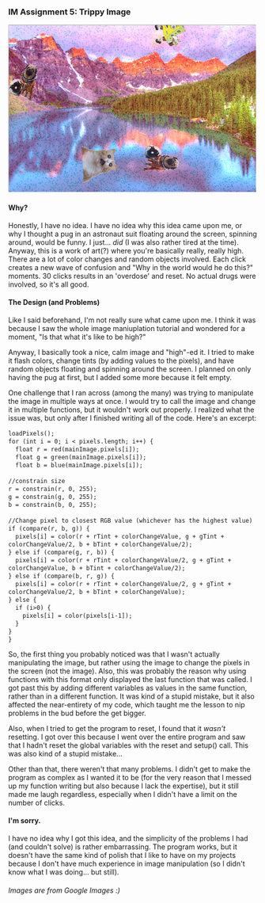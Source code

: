 ### IM Assignment 5: Trippy Image

![](IM_Assignment5_Screenshot.png)

#### Why?

Honestly, I have no idea. I have no idea why this idea came upon me, or why I thought a pug in an astronaut suit floating around the screen, spinning around, would be funny. I just... *did* (I was also rather tired at the time). Anyway, this is a work of art(?) where you're basically really, really high. There are a lot of color changes and random objects involved. Each click creates a new wave of confusion and "Why in the world would he do this?" moments. 30 clicks results in an 'overdose' and reset. No actual drugs were involved, so it's all good.

#### The Design (and Problems)

Like I said beforehand, I'm not really sure what came upon me. I think it was because I saw the whole image maniuplation tutorial and wondered for a moment, "Is that what it's like to be high?" 

Anyway, I basically took a nice, calm image and "high"-ed it. I tried to make it flash colors, change tints (by adding values to the pixels), and have random objects floating and spinning around the screen. I planned on only having the pug at first, but I added some more because it felt empty.

One challenge that I ran across (among the many) was trying to manipulate the image in multiple ways at once. I would try to call the image and change it in multiple functions, but it wouldn't work out properly. I realized what the issue was, but only after I finished writing all of the code. Here's an excerpt:

    loadPixels();
    for (int i = 0; i < pixels.length; i++) {
      float r = red(mainImage.pixels[i]);
      float g = green(mainImage.pixels[i]);
      float b = blue(mainImage.pixels[i]);

    //constrain size
    r = constrain(r, 0, 255);
    g = constrain(g, 0, 255);
    b = constrain(b, 0, 255);

    //Change pixel to closest RGB value (whichever has the highest value)
    if (compare(r, b, g)) {
      pixels[i] = color(r + rTint + colorChangeValue, g + gTint + colorChangeValue/2, b + bTint + colorChangeValue/2);
    } else if (compare(g, r, b)) {
      pixels[i] = color(r + rTint + colorChangeValue/2, g + gTint + colorChangeValue, b + bTint + colorChangeValue/2);
    } else if (compare(b, r, g)) {
      pixels[i] = color(r + rTint + colorChangeValue/2, g + gTint + colorChangeValue/2, b + bTint + colorChangeValue);
    } else {
      if (i>0) {
        pixels[i] = color(pixels[i-1]);
      }
    }
    }
 
So, the first thing you probably noticed was that I wasn't actually manipulating the image, but rather using the image to change the pixels in the screen (not the image). Also, this was probably the reason why using functions with this format only displayed the last function that was called. I got past this by adding different variables as values in the same function, rather than in a different function. It was kind of a stupid mistake, but it also affected the near-entirety of my code, which taught me the lesson to nip problems in the bud before the get bigger.

Also, when I tried to get the program to reset, I found that it *wasn't* resetting. I got over this because I went over the entire program and saw that I hadn't reset the global variables with the reset and setup() call. This was also kind of a stupid mistake...

Other than that, there weren't that many problems. I didn't get to make the program as complex as I wanted it to be (for the very reason that I messed up my function writing but also because I lack the expertise), but it still made me laugh regardless, especially when I didn't have a limit on the number of clicks.

#### I'm sorry.

I have no idea why I got this idea, and the simplicity of the problems I had (and couldn't solve) is rather embarrassing. The program works, but it doesn't have the same kind of polish that I like to have on my projects because I don't have much experience in image manipulation (so I didn't know what I was doing... but still).

###### Images are from Google Images :)
